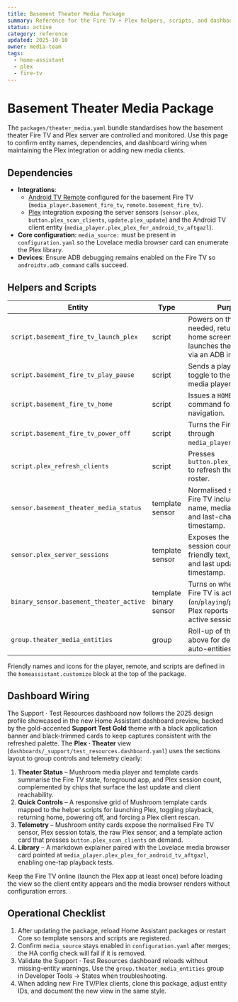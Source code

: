 ```yaml
---
title: Basement Theater Media Package
summary: Reference for the Fire TV + Plex helpers, scripts, and dashboard view defined in packages/theater_media.yaml.
status: active
category: reference
updated: 2025-10-10
owner: media-team
tags:
  - home-assistant
  - plex
  - fire-tv
---
```


# Basement Theater Media Package

The `packages/theater_media.yaml` bundle standardises how the basement theater Fire TV and Plex server are controlled and monitored. Use this page to confirm entity names, dependencies, and dashboard wiring when maintaining the Plex integration or adding new media clients.

## Dependencies
- **Integrations**:
  - [Android TV Remote](https://www.home-assistant.io/integrations/androidtv/) configured for the basement Fire TV (`media_player.basement_fire_tv`, `remote.basement_fire_tv`).
  - [Plex](https://www.home-assistant.io/integrations/plex/) integration exposing the server sensors (`sensor.plex`, `button.plex_scan_clients`, `update.plex_update`) and the Android TV client entity (`media_player.plex_plex_for_android_tv_aftgazl`).
- **Core configuration**: `media_source:` must be present in `configuration.yaml` so the Lovelace media browser card can enumerate the Plex library.
- **Devices**: Ensure ADB debugging remains enabled on the Fire TV so `androidtv.adb_command` calls succeed.

## Helpers and Scripts

| Entity | Type | Purpose |
| --- | --- | --- |
| `script.basement_fire_tv_launch_plex` | script | Powers on the Fire TV if needed, returns to the home screen, and launches the Plex client via an ADB intent. |
| `script.basement_fire_tv_play_pause` | script | Sends a play/pause toggle to the Fire TV media player. |
| `script.basement_fire_tv_home` | script | Issues a `HOME` remote command for quick navigation. |
| `script.basement_fire_tv_power_off` | script | Turns the Fire TV off through `media_player.turn_off`. |
| `script.plex_refresh_clients` | script | Presses `button.plex_scan_clients` to refresh the Plex device roster. |
| `sensor.basement_theater_media_status` | template sensor | Normalised status for the Fire TV including app name, media metadata, and last-changed timestamp. |
| `sensor.plex_server_sessions` | template sensor | Exposes the active Plex session count with friendly text, players list, and last update timestamp. |
| `binary_sensor.basement_theater_active` | template binary sensor | Turns `on` when either the Fire TV is active (`on`/`playing`/`paused`) or Plex reports one or more active sessions. |
| `group.theater_media_entities` | group | Roll-up of the entities above for debugging and auto-entities cards. |

Friendly names and icons for the player, remote, and scripts are defined in the `homeassistant.customize` block at the top of the package.

## Dashboard Wiring

The Support · Test Resources dashboard now follows the 2025 design profile showcased in the new Home Assistant dashboard preview, backed by the gold-accented **Support Test Gold** theme with a black application banner and black-trimmed cards to keep captures consistent with the refreshed palette. The **Plex · Theater** view (`dashboards/_support/test_resources.dashboard.yaml`) uses the sections layout to group controls and telemetry clearly:

1. **Theater Status** – Mushroom media player and template cards summarise the Fire TV state, foreground app, and Plex session count, complemented by chips that surface the last update and client reachability.
2. **Quick Controls** – A responsive grid of Mushroom template cards mapped to the helper scripts for launching Plex, toggling playback, returning home, powering off, and forcing a Plex client rescan.
3. **Telemetry** – Mushroom entity cards expose the normalised Fire TV sensor, Plex session totals, the raw Plex sensor, and a template action card that presses `button.plex_scan_clients` on demand.
4. **Library** – A markdown explainer paired with the Lovelace media browser card pointed at `media_player.plex_plex_for_android_tv_aftgazl`, enabling one-tap playback tests.

Keep the Fire TV online (launch the Plex app at least once) before loading the view so the client entity appears and the media browser renders without configuration errors.

## Operational Checklist
1. After updating the package, reload Home Assistant packages or restart Core so template sensors and scripts are registered.
2. Confirm `media_source` stays enabled in `configuration.yaml` after merges; the HA config check will fail if it is removed.
3. Validate the Support · Test Resources dashboard reloads without missing-entity warnings. Use the `group.theater_media_entities` group in Developer Tools → States when troubleshooting.
4. When adding new Fire TV/Plex clients, clone this package, adjust entity IDs, and document the new view in the same style.
